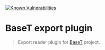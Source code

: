 [![Known Vulnerabilities](https://snyk.io/test/npm/baset-baseliner-json/badge.svg)](https://snyk.io/test/npm/baset-baseliner-json)

# BaseT export plugin
> Export reader plugin for [BaseT](https://github.com/Igmat/baset) project.

<!-- START doctoc generated TOC please keep comment here to allow auto update -->
<!-- END doctoc generated TOC please keep comment here to allow auto update -->
